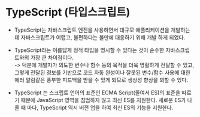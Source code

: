 # TypeScript (타입스크립트)
- TypeScript는 자바스크립트 엔진을 사용하면서 대규모 애플리케이션을 개발하는데 자바스크립트가 어렵고, 불편하다는 불만에 대응하기 위해 개발 하게 되었다.
  
- TypeScript라는 이름답게 정적 타입을 명시할 수 있다는 것이 순수한 자바스크립트와의 가장 큰 차이점이다.   
-> 덕분에 개발자가 의도한 변수나 함수 등의 목적을 더욱 명활하게 전달할 수 있고, 그렇게 전달된 정보를 기반으로 코드 자동 완성이나 잘못된 변수/함수 사용에 대한 에러 알림같은 풍부한 피드백을 받을 수 있게 되므로 생상성 향상을 꾀할 수 있다.

- TypeScript 는 스크립트 언어의 표준인 ECMA Script(줄여서 ES)의 표준을 따르기 때문에 JavaScript 영역을 침범하지 않고 최신 ES를 지원한다. 새로운 ES가 나올 때 마다, TypeScript 역시 버전 업을 하여 최신 ES의 기능을 지원한다.

